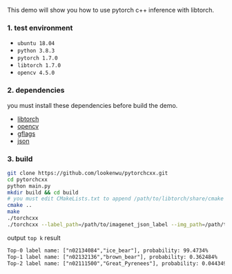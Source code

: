 
This demo will show you how to use pytorch c++ inference with libtorch.


### 1. test environment

- `ubuntu 18.04`
- `python 3.8.3`
- `pytorch 1.7.0`
- `libtorch 1.7.0`
- `opencv 4.5.0`

### 2. dependencies

you must install these dependencies before build the demo.

- [libtorch](https://pytorch.org/)
- [opencv](https://github.com/opencv/opencv)
- [gflags](https://github.com/gflags/gflags)
- [json](https://github.com/nlohmann/json)

### 3. build

```bash
git clone https://github.com/lookenwu/pytorchcxx.git
cd pytorchcxx
python main.py
mkdir build && cd build
# you must edit CMakeLists.txt to append /path/to/libtorch/share/cmake to CMAKE_PREFIX_PATH before you run cmake
cmake ..
make
./torchcxx
./torchcxx --label_path=/path/to/imagenet_json_label --img_path=/path/to/image --model_path=/path/to/model --topk=5
```

output `top k` result

```txt
Top-0 label name: ["n02134084","ice_bear"], probability: 99.4734%
Top-1 label name: ["n02132136","brown_bear"], probability: 0.362484%
Top-2 label name: ["n02111500","Great_Pyrenees"], probability: 0.0443497%
```
